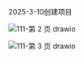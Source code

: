 2025-3-10创建项目


![111-第 2 页 drawio](https://github.com/user-attachments/assets/df39a164-a764-43a2-a4a9-f09e9a8a22e4)


![111-第 3 页 drawio](https://github.com/user-attachments/assets/925df0df-fcd9-47fc-829a-7fe0da2ccc44)


